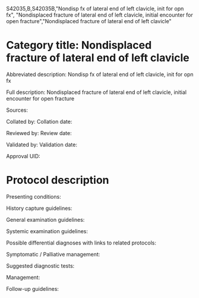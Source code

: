 S42035,B,S42035B,"Nondisp fx of lateral end of left clavicle, init for opn fx", "Nondisplaced fracture of lateral end of left clavicle, initial encounter for open fracture","Nondisplaced fracture of lateral end of left clavicle"
# Category title: Nondisplaced fracture of lateral end of left clavicle

Abbreviated description: Nondisp fx of lateral end of left clavicle, init for opn fx

Full description: Nondisplaced fracture of lateral end of left clavicle, initial encounter for open fracture

Sources:

Collated by:
Collation date:

Reviewed by:
Review date:

Validated by:
Validation date:

Approval UID:

# Protocol description

Presenting conditions:

History capture guidelines:

General examination guidelines:

Systemic examination guidelines:

Possible differential diagnoses with links to related protocols:

Symptomatic / Palliative management:

Suggested diagnostic tests:

Management:

Follow-up guidelines:

